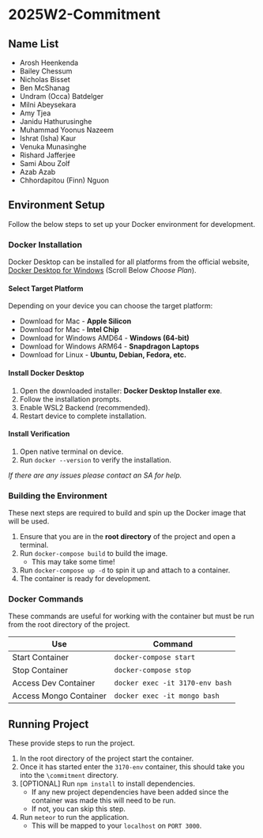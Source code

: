 # 2025W2-Commitment
## Name List
- Arosh Heenkenda
- Bailey Chessum
- Nicholas Bisset
- Ben McShanag
- Undram (Occa) Batdelger
- Milni Abeysekara 
- Amy Tjea
- Janidu Hathurusinghe
- Muhammad Yoonus Nazeem
- Ishrat (Isha) Kaur 
- Venuka Munasinghe
- Rishard Jafferjee
- Sami Abou Zolf
- Azab Azab
- Chhordapitou (Finn) Nguon

## Environment Setup
Follow the below steps to set up your Docker environment for development.

### Docker Installation
Docker Desktop can be installed for all platforms from the official website, [Docker Desktop for Windows](https://www.docker.com/products/docker-desktop/) (Scroll Below *Choose Plan*).

#### Select Target Platform
Depending on your device you can choose the target platform:
- Download for Mac - **Apple Silicon**
- Download for Mac - **Intel Chip**
- Download for Windows AMD64 - **Windows (64-bit)**
- Download for Windows ARM64 - **Snapdragon Laptops**
- Download for Linux - **Ubuntu, Debian, Fedora, etc.**

#### Install Docker Desktop
1. Open the downloaded installer: **Docker Desktop Installer exe**.
2. Follow the installation prompts.
3. Enable WSL2 Backend (recommended).
4. Restart device to complete installation.

#### Install Verification
1. Open native terminal on device.
2. Run `docker --version` to verify the installation.

*If there are any issues please contact an SA for help.*

### Building the Environment
These next steps are required to build and spin up the Docker image that will be used. 
1. Ensure that you are in the **root directory** of the project and open a terminal.
2. Run `docker-compose build` to build the image.
    - This may take some time!
3. Run `docker-compose up -d` to spin it up and attach to a container.
4. The container is ready for development.

### Docker Commands
These commands are useful for working with the container but must be run from the root directory of the project.

| Use | Command |
|---|---|
| Start Container | `docker-compose start` |
| Stop Container  | `docker-compose stop` |
| Access Dev Container | `docker exec -it 3170-env bash` |
| Access Mongo Container | `docker exec -it mongo bash` |

## Running Project
These provide steps to run the project.
1. In the root directory of the project start the container.
2. Once it has started enter the `3170-env` container, this should take you into the `\commitment` directory.
3. [OPTIONAL] Run `npm install` to install dependencies. 
    - If any new project dependencies have been added since the container was made this will need to be run.
    - If not, you can skip this step.
4. Run `meteor` to run the application.
    - This will be mapped to your `localhost` on `PORT 3000`.
